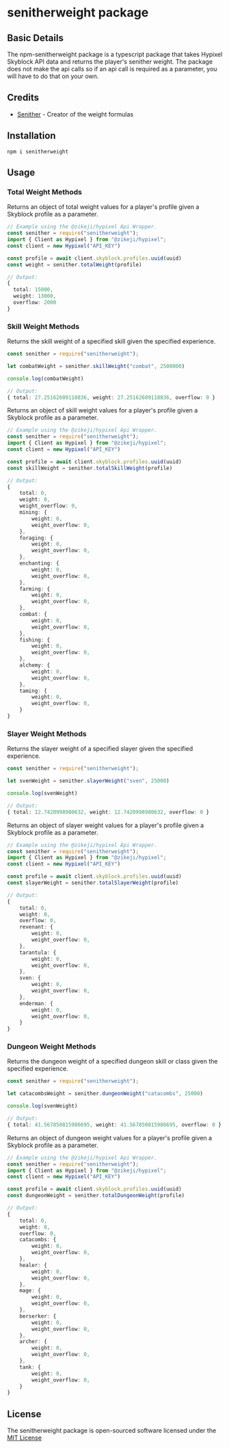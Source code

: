 # senitherweight package
## Basic Details
The npm-senitherweight package is a typescript package that takes Hypixel Skyblock API data and returns the player's senither weight. The package does not make the api calls so if an api call is required as a parameter, you will have to do that on your own.

## Credits
- [Senither](https://github.com/Senither) - Creator of the weight formulas

## Installation 
```
npm i senitherweight
```
## Usage
### Total Weight Methods
Returns an object of total weight values for a player's profile given a Skyblock profile as a parameter.
```typescript
// Example using the @zikeji/hypixel Api Wrapper.
const senither = require("senitherweight");
import { Client as Hypixel } from "@zikeji/hypixel";
const client = new Hypixel("API_KEY")

const profile = await client.skyblock.profiles.uuid(uuid)
const weight = senither.totalWeight(profile)

// Output: 
{
  total: 15000,
  weight: 13000,
  overflow: 2000
}
```
### Skill Weight Methods
Returns the skill weight of a specified skill given the specified experience.
```typescript
const senither = require("senitherweight");

let combatWeight = senither.skillWeight("combat", 2500000)

console.log(combatWeight)

// Output: 
{ total: 27.25162609118836, weight: 27.25162609118836, overflow: 0 }
```
Returns an object of skill weight values for a player's profile given a Skyblock profile as a parameter.
```typescript
// Example using the @zikeji/hypixel Api Wrapper.
const senither = require("senitherweight");
import { Client as Hypixel } from "@zikeji/hypixel";
const client = new Hypixel("API_KEY")

const profile = await client.skyblock.profiles.uuid(uuid)
const skillWeight = senither.totalSkillWeight(profile)

// Output: 
{
    total: 0,
    weight: 0,
    weight_overflow: 0,
    mining: {
        weight: 0,
        weight_overflow: 0,
    },
    foraging: {
        weight: 0,
        weight_overflow: 0,
    },
    enchanting: {
        weight: 0,
        weight_overflow: 0,
    },
    farming: {
        weight: 0,
        weight_overflow: 0,
    },
    combat: {
        weight: 0,
        weight_overflow: 0,
    },
    fishing: {
        weight: 0,
        weight_overflow: 0,
    },
    alchemy: {
        weight: 0,
        weight_overflow: 0,
    },
    taming: {
        weight: 0,
        weight_overflow: 0,
    }
}
```
### Slayer Weight Methods
Returns the slayer weight of a specified slayer given the specified experience.
```typescript
const senither = require("senitherweight");

let svenWeight = senither.slayerWeight("sven", 25000)

console.log(svenWeight)

// Output:
{ total: 12.7420998980632, weight: 12.7420998980632, overflow: 0 }
```
Returns an object of slayer weight values for a player's profile given a Skyblock profile as a parameter.
```typescript
// Example using the @zikeji/hypixel Api Wrapper.
const senither = require("senitherweight");
import { Client as Hypixel } from "@zikeji/hypixel";
const client = new Hypixel("API_KEY")

const profile = await client.skyblock.profiles.uuid(uuid)
const slayerWeight = senither.totalSlayerWeight(profile)

// Output: 
{
    total: 0,
    weight: 0,
    overflow: 0,
    revenant: {
        weight: 0,
        weight_overflow: 0,
    },
    tarantula: {
        weight: 0,
        weight_overflow: 0,
    },
    sven: {
        weight: 0,
        weight_overflow: 0,
    },
    enderman: {
        weight: 0,
        weight_overflow: 0,
    }
}
```
### Dungeon Weight Methods
Returns the dungeon weight of a specified dungeon skill or class given the specified experience.
```typescript
const senither = require("senitherweight");

let catacombsWeight = senither.dungeonWeight("catacombs", 25000)

console.log(svenWeight)

// Output:
{ total: 41.567850815986695, weight: 41.567850815986695, overflow: 0 }
```
Returns an object of dungeon weight values for a player's profile given a Skyblock profile as a parameter.
```typescript
// Example using the @zikeji/hypixel Api Wrapper.
const senither = require("senitherweight");
import { Client as Hypixel } from "@zikeji/hypixel";
const client = new Hypixel("API_KEY")

const profile = await client.skyblock.profiles.uuid(uuid)
const dungeonWeight = senither.totalDungeonWeight(profile)

// Output:
{
    total: 0,
    weight: 0,
    overflow: 0,
    catacombs: {
        weight: 0,
        weight_overflow: 0,
    },
    healer: {
        weight: 0,
        weight_overflow: 0,
    },
    mage: {
        weight: 0,
        weight_overflow: 0,
    },
    berserker: {
        weight: 0,
        weight_overflow: 0,
    },
    archer: {
        weight: 0,
        weight_overflow: 0,
    },
    tank: {
        weight: 0,
        weight_overflow: 0,
    }
}
```
## License
The senitherweight package is open-sourced software licensed under the [MIT License](https://opensource.org/licenses/MIT)
